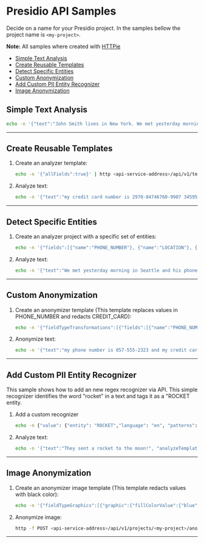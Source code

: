 # Presidio API Samples

Decide on a name for your Presidio project. In the samples bellow the project name is `<my-project>`.

**Note:** All samples where created with [HTTPie](https://httpie.org/)

- [Simple Text Analysis](#simple-text-analysis)
- [Create Reusable Templates](#create-reusable-templates)
- [Detect Specific Entities](#detect-specific-entities)
- [Custom Anonymization](#custom-anonymization)
- [Add Custom PII Entity Recognizer](#add-custom-pii-entity-recognizer)
- [Image Anonymization](#image-anonymization)

## Simple Text Analysis

```sh
echo -n '{"text":"John Smith lives in New York. We met yesterday morning in Seattle. I called him before on (212) 555-1234 to verify the appointment. He also told me that his drivers license is AC333991", "analyzeTemplate":{"allFields":true}  }' | http <api-service-address>/api/v1/projects/<my-project>/analyze
```

---

## Create Reusable Templates

1. Create an analyzer template:

   ```sh
   echo -n '{"allFields":true}' | http <api-service-address>/api/v1/templates/<my-project>/analyze/<my-template-name>
   ```

2. Analyze text:

   ```sh
   echo -n '{"text":"my credit card number is 2970-84746760-9907 345954225667833 4961-2765-5327-5913", "AnalyzeTemplateId":"<my-template-name>"  }' | http <api-service-address>/api/v1/projects/<my-project>/analyze
   ```

---

## Detect Specific Entities

1. Create an analyzer project with a specific set of entities:

   ```sh
   echo -n '{"fields":[{"name":"PHONE_NUMBER"}, {"name":"LOCATION"}, {"name":"DATE_TIME"}]}' | http <api-service-address>/api/v1/templates/<my-project>/analyze/<my-template-name>
   ```

2. Analyze text:

   ```sh
   echo -n '{"text":"We met yesterday morning in Seattle and his phone number is (212) 555 1234", "AnalyzeTemplateId":"<my-template-name>"  }' | http <api-service-address>/api/v1/projects/<my-project>/analyze
   ```

---

## Custom Anonymization

1. Create an anonymizer template (This template replaces values in PHONE_NUMBER and redacts CREDIT_CARD):

   ```sh
   echo -n '{"fieldTypeTransformations":[{"fields":[{"name":"PHONE_NUMBER"}],"transformation":{"replaceValue":{"newValue":"\u003cphone-number\u003e"}}},{"fields":[{"name":"CREDIT_CARD"}],"transformation":{"redactValue":{}}}]}' | http <api-service-address>/api/v1/templates/<my-project>/anonymize/<my-anonymize-template-name>
   ```

2. Anonymize text:

   ```sh
   echo -n '{"text":"my phone number is 057-555-2323 and my credit card is 4961-2765-5327-5913", "AnalyzeTemplateId":"<my-analyze-template-name>", "AnonymizeTemplateId":"<my-anonymize-template-name>"  }' | http <api-service-address>/api/v1/projects/<my-project>/anonymize
   ```

---

## Add Custom PII Entity Recognizer

This sample shows how to add an new regex recognizer via API.
This simple recognizer identifies the word "rocket" in a text and tags it as a "ROCKET entity.

1. Add a custom recognizer

   ```sh
   echo -n {"value": {"entity": "ROCKET","language": "en", "patterns": [{"name": "rocket-regex","regex": "\\W*(rocket)\\W*","score": 1}]}} | http <api-service-address>/api/v1/analyzer/recognizers/rocket
   ```

2. Analyze text:

   ```sh
   echo -n '{"text":"They sent a rocket to the moon!", "analyzeTemplate":{"allFields":true}  }' | http <api-service-address>/api/v1/projects/<my-project>/analyze
   ```

---

## Image Anonymization

1. Create an anonymizer image template (This template redacts values with black color):

   ```sh
   echo -n '{"fieldTypeGraphics":[{"graphic":{"fillColorValue":{"blue":0,"red":0,"green":0}}}]}' | http <api-service-address>/api/v1/templates/<my-project>/anonymize-image/<my-anonymize-image-template-name>
   ```

2. Anonymize image:

   ```sh
   http -f POST <api-service-address>/api/v1/projects/<my-project>/anonymize-image detectionType='OCR' analyzeTemplateId='<my-analyze-template-name>' anonymizeImageTemplateId='<my-anonymize-image-template-name>' imageType='image/png' file@~/test-ocr.png > test-output.png
   ```

---
